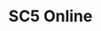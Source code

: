 ---
title: SC5 Online
layout: redirect
note: THIS FILE IS GENERATED AUTOMATICALLY, EDIT _data/consultants.json instead 
redirect_to:
  - https://sc5.io 
---